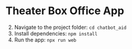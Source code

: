 # Theater Box Office App


2. Navigate to the project folder: `cd chatbot_aid`
3. Install dependencies: `npm install`
4. Run the app: `npx run web`
